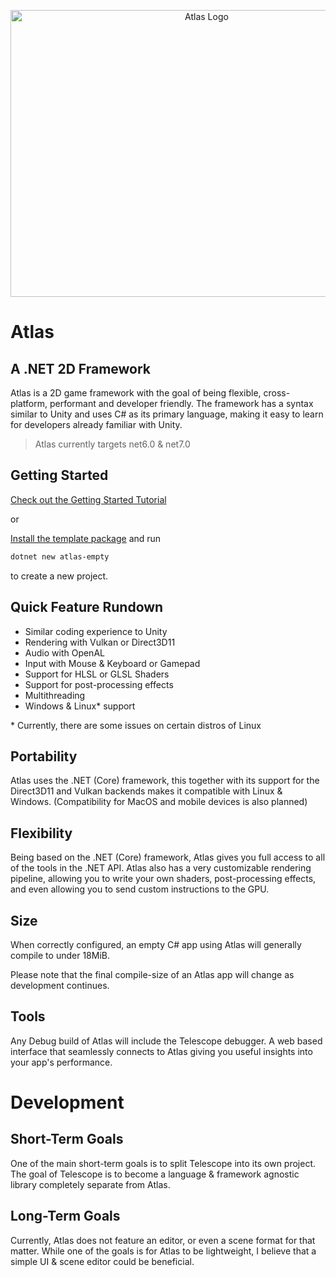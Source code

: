 <p align="center">
  <img width="612" height="459" src="https://solidcodegames.com/assets/Atlas-Feature-Small.png" alt="Atlas Logo">
</p>

# Atlas

## A .NET 2D Framework

Atlas is a 2D game framework with the goal of being flexible,
cross-platform, performant and developer friendly. The framework has a
syntax similar to Unity and uses C# as its primary language, making it
easy to learn for developers already familiar with Unity.

> Atlas currently targets net6.0 & net7.0


## Getting Started

[Check out the Getting Started Tutorial](https://github.com/apeltsi/Atlas/wiki/Getting-Started)

or

[Install the template package](https://www.nuget.org/packages/SolidCode.Atlas.Templates/)
and run
```bash
dotnet new atlas-empty
```
to create a new project.

## Quick Feature Rundown

- Similar coding experience to Unity
- Rendering with Vulkan or Direct3D11
- Audio with OpenAL
- Input with Mouse & Keyboard or Gamepad
- Support for HLSL or GLSL Shaders
- Support for post-processing effects
- Multithreading
- Windows & Linux* support


\* Currently, there are some issues on certain distros of Linux

## Portability

Atlas uses the .NET (Core) framework, this together with its support for the Direct3D11 and Vulkan backends makes it compatible with Linux & Windows. 
(Compatibility for MacOS and mobile devices is also planned)

## Flexibility

Being based on the .NET (Core) framework, Atlas gives you full access to all
of the tools in the .NET API. Atlas also has a very customizable
rendering pipeline, allowing you to write your own shaders,
post-processing effects, and even allowing you to send custom
instructions to the GPU.

## Size

When correctly configured, an empty C# app using Atlas will generally compile to under 18MiB.

Please note that the final compile-size of an Atlas app will change as development continues.

## Tools

Any Debug build of Atlas will include the Telescope debugger. A web based interface that seamlessly connects to Atlas giving you useful insights into your app's performance.

# Development

## Short-Term Goals

One of the main short-term goals is to split Telescope into its own project. The goal of Telescope is to become a language & framework agnostic library completely separate from Atlas. 

## Long-Term Goals

Currently, Atlas does not feature an editor, or even a scene format for that matter. While one of the goals is for Atlas to be lightweight, I believe that a simple UI & scene editor could be beneficial.
